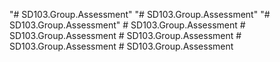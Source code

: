 "# SD103.Group.Assessment" 
"# SD103.Group.Assessment" 
"# SD103.Group.Assessment" 
#   S D 1 0 3 . G r o u p . A s s e s s m e n t  
 #   S D 1 0 3 . G r o u p . A s s e s s m e n t  
 #   S D 1 0 3 . G r o u p . A s s e s s m e n t  
 #   S D 1 0 3 . G r o u p . A s s e s s m e n t  
 #   S D 1 0 3 . G r o u p . A s s e s s m e n t  
 